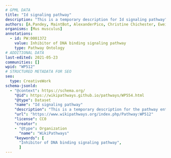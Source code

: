 ```yaml
---
# GPML DATA
title: "Id signaling pathway"
description: "This is a temporary description for Id signaling pathway"
authors: [A.Pandey, MaintBot, AlexanderPico, Christine Chichester, Eweitz]
organisms: [Mus musculus]
annotations:
  - id: PW:0001372
    value: Inhibitor of DNA binding signaling pathway
    type: Pathway Ontology
# ADDITIONAL DATA
last-edited: 2021-05-23
communities: []
wpid: "WP512"
# STRUCTURED METADATA FOR SEO
seo:
  type: CreativeWork
schema-jsonld:
  - "@context": https://schema.org/
    "@id": https://wikipathways.github.io/pathways/WP554.html
    "@type": Dataset
    "name": "Id signaling pathway"
    "description": "This is a temporary description for the pathway entitled: Id signaling pathway"
    "url": "https://www.wikipathways.org/index.php/Pathway:WP512"
    "license": CC0
    "creator":
    - "@type": Organization
      "name": "WikiPathways"
    "keywords": [
      "Inhibitor of DNA binding signaling pathway",
      ]
---
```

